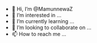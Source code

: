 - 👋 Hi, I’m @MamunnewaZ
- 👀 I’m interested in ...
- 🌱 I’m currently learning ...
- 💞️ I’m looking to collaborate on ...
- 📫 How to reach me ...

<!---
MamunnewaZ/MamunnewaZ is a ✨ special ✨ repository because its `README.md` (this file) appears on your GitHub profile.
You can click the Preview link to take a look at your changes.
--->

